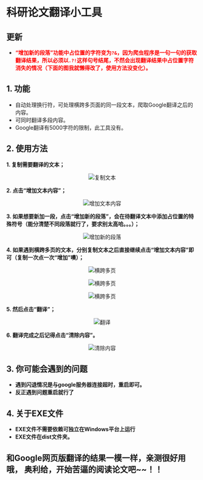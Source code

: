 # 科研论文翻译小工具

## 更新
- **<font color=red>“增加新的段落”功能中占位置的字符变为`?&`，因为爬虫程序是一句一句的获取翻译结果，所以必须以`.?!`这样句号结尾，不然会出现翻译结果中占位置字符消失的情况（下面的图我就懒得改了，使用方法没变化）。</font>**

## 1. 功能
- 自动处理换行符，可处理横跨多页面的同一段文本，爬取Google翻译之后的内容。
- 可同时翻译多段内容。
- Google翻译有5000字符的限制，此工具没有。

## 2. 使用方法
**1. 复制需要翻译的文本；**
<div align = center>

![复制文本](./mdpics/pic_2.png "复制文本")</div>

**2. 点击“增加文本内容”；**
<div align = center>

![增加文本内容](./mdpics/pic_3.png "增加文本内容")</div>

**3. 如果想要新加一段，点击“增加新的段落”，会在待翻译文本中添加占位置的特殊符号（能分清楚不同段落就行了，要求别太高哈。。。）；**
<div align = center>

![增加新的段落](./mdpics/pic_4.png "增加新的段落")</div>

**4. 如果遇到横跨多页的文本，分别复制文本之后直接继续点击“增加文本内容”即可（复制一次点一次“增加”噢）；**
<div align = center>

![横跨多页](./mdpics/pic_5.png "横跨多页")</div>

<div align = center>

![横跨多页](./mdpics/pic_6.png "横跨多页")</div>

<div align = center>

![横跨多页](./mdpics/pic_7.png "横跨多页")</div>

**5. 然后点击“翻译”；**
<div align = center>

![翻译](./mdpics/pic_8.png "翻译")</div>

**6. 翻译完成之后记得点击“清除内容”。**
<div align = center>

![清除内容](./mdpics/pic_9.png "清除内容")</div>

## 3. 你可能会遇到的问题
- **遇到闪退情况是与google服务器连接超时，重启即可。**
- **反正遇到问题重启就行了**

## 4. 关于EXE文件
- **EXE文件不需要依赖可独立在Windows平台上运行**
- **EXE文件在dist文件夹。**

## 和Google网页版翻译的结果一模一样，亲测很好用哦， 奥利给，开始苦逼的阅读论文吧~~！！